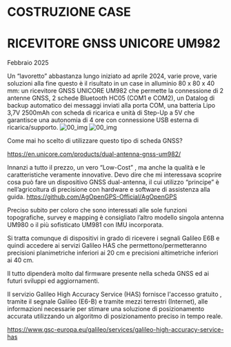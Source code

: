 # COSTRUZIONE CASE
# RICEVITORE GNSS UNICORE UM982
Febbraio 2025

Un “lavoretto” abbastanza lungo iniziato ad aprile 2024, varie prove, varie soluzioni alla fine questo è il risultato in un case in alluminio 80 x 80 x 40 mm:
un ricevitore GNSS UNICORE UM982 che permette la connessione di 2 antenne GNSS, 2 schede Bluetooth HC05 (COM1 e COM2), un Datalog di backup automatico dei messaggi inviati alla porta COM, una batteria Lipo 3,7V 2500mAh con scheda di ricarica e unità di Step-Up a 5V che garantisce una autonomia di 4 ore con connessione USB esterna di  ricarica/supporto.
![00_img](https://github.com/user-attachments/assets/ce05509a-1b70-4159-917a-da2c9e5a6b14)
![00_img](../../image/00img.png)

Come mai ho scelto di utilizzare questo tipo di scheda GNSS? 

https://en.unicore.com/products/dual-antenna-gnss-um982/

Innanzi a tutto il prezzo, un vero “Low-Cost” , ma anche la qualità e le caratteristiche veramente innovative. Devo dire che mi interessava scoprire cosa può fare un dispositivo GNSS dual-antenna, il cui utilizzo “principe” è nell’agricoltura di precisione con hardware e software di assistenza alla guida.
https://github.com/AgOpenGPS-Official/AgOpenGPS

Preciso subito per coloro che sono interessati alle sole funzioni topografiche, survey e mapping è consigliato l’altro modello singola antenna UM980 o il più sofisticato UM981 con IMU incorporata.

Si tratta comunque di dispositivi in grado di ricevere i segnali Galileo E6B e quindi accedere ai servizi Galileo HAS che permettono/permetteranno precisioni planimetriche inferiori ai 20 cm e precisioni altimetriche inferiori ai 40 cm. 

Il tutto dipenderà molto dal firmware presente nella scheda GNSS ed ai futuri sviluppi ed aggiornamenti.

Il servizio Galileo High Accuracy Service (HAS) fornisce  l'accesso gratuito , tramite il segnale Galileo (E6-B) e tramite mezzi terrestri (Internet), alle informazioni necessarie per stimare una soluzione di posizionamento accurata utilizzando un algoritmo di posizionamento preciso in tempo reale. 

https://www.gsc-europa.eu/galileo/services/galileo-high-accuracy-service-has
